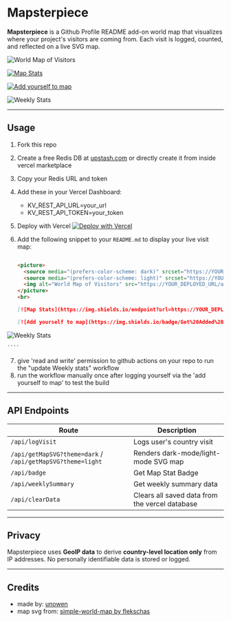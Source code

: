 # Mapsterpiece

**Mapsterpiece** is a Github Profile README add-on world map that visualizes where your project's visitors are coming from. Each visit is logged, counted, and reflected on a live SVG map.

<picture>
    <source media="(prefers-color-scheme: dark)" srcset="https://mapsterpiece.vercel.app/api/getMapSVG?theme=dark">
    <source media="(prefers-color-scheme: light)" srcset="https://mapsterpiece.vercel.app/api/getMapSVG?theme=light">
    <img alt="World Map of Visitors" src="https://mapsterpiece.vercel.app/api/getMapSVG?theme=dark">
</picture>
<br>
    
[![Map Stats](https://img.shields.io/endpoint?url=https://mapsterpiece.vercel.app/api/badge&style=for-the-badge&labelColor=1e1e1e&color=3ba55c)](https://mapsterpiece.vercel.app/api/getMapSVG?theme=light)
    
[![Add yourself to map](https://img.shields.io/badge/Get%20Added%20on%20the%20Map-Click%20Here-2c9e13?style=for-the-badge&labelColor=1089d1)](https://mapsterpiece.vercel.app/api/logVisit?redirect=https://github.com/pari55051)

<!-- STATS -->
![Weekly Stats](https://img.shields.io/badge/Weekly%20Visitors-Last%20week:%201%20new%20visit%20from%201%20country.-blue?style=for-the-badge&labelColor=222)
<!-- /STATS -->

---

## Usage

1. Fork this repo
2. Create a free Redis DB at [upstash.com](https://upstash.com) or directly create it from inside vercel marketplace
3. Copy your Redis URL and token
4. Add these in your Vercel Dashboard:
    - KV_REST_API_URL=your_url
    - KV_REST_API_TOKEN=your_token
5. Deploy with Vercel
[![Deploy with Vercel](https://vercel.com/button)](https://vercel.com/import/project?template=https://github.com/your-username/mapsterpiece)
6. Add the following snippet to your `README.md` to display your live visit map:

    ```md

    <picture>
      <source media="(prefers-color-scheme: dark)" srcset="https://YOUR_DEPLOYED_URL/api/getMapSVG?theme=dark">
      <source media="(prefers-color-scheme: light)" srcset="https://YOUR_DEPLOYED_URL/api/getMapSVG?theme=light">
      <img alt="World Map of Visitors" src="https://YOUR_DEPLOYED_URL/api/getMapSVG?theme=dark">
    </picture>
    <br>
    
    [![Map Stats](https://img.shields.io/endpoint?url=https://YOUR_DEPLOYED_URL/api/badge&style=for-the-badge&labelColor=1e1e1e&color=3ba55c)](https://YOUR_DEPLOYED_URL/api/getMapSVG?theme=light)
    
    [![Add yourself to map](https://img.shields.io/badge/Get%20Added%20on%20the%20Map-Click%20Here-2c9e13?style=for-the-badge&labelColor=1089d1)](https://YOUR_DEPLOYED_URL/api/logVisit?redirect=https://github.com/YOUR_USERNAME)

<!-- STATS -->
![Weekly Stats](https://img.shields.io/badge/Weekly%20Visitors-Last%20week:%201%20new%20visit%20from%201%20country.-blue?style=for-the-badge&labelColor=222)
<!-- /STATS -->
    ````
7. give 'read and write' permission to github actions on your repo to run the "update Weekly stats" workflow
8. run the workflow manually once after logging yourself via the 'add yourself to map' to test the build
---

## API Endpoints

| Route                         | Description                    |
| ----------------------------- | ------------------------------ |
| `/api/logVisit`               | Logs user's country visit      |
| `/api/getMapSVG?theme=dark` / `/api/getMapSVG?theme=light`  | Renders dark-mode/light-mode SVG map      |
| `/api/badge` | Get Map Stat Badge |
| `/api/weeklySummary` | Get weekly summary data |
| `/api/clearData` | Clears all saved data from the vercel database |

---

## Privacy

Mapsterpiece uses **GeoIP data** to derive **country-level location only** from IP addresses. No personally identifiable data is stored or logged.

---

## Credits
- made by: [unowen](https://github.com/pari55051)
- map svg from: [simple-world-map by flekschas](https://github.com/flekschas/simple-world-map/tree/master)

